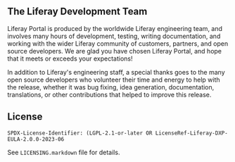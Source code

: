 ## The Liferay Development Team

Liferay Portal is produced by the worldwide Liferay engineering team, and
involves many hours of development, testing, writing documentation, and working
with the wider Liferay community of customers, partners, and open source
developers. We are glad you have chosen Liferay Portal, and hope that it meets
or exceeds your expectations!

In addition to Liferay's engineering staff, a special thanks goes to the many
open source developers who volunteer their time and energy to help with the
release, whether it was bug fixing, idea generation, documentation,
translations, or other contributions that helped to improve this release.

## License

`SPDX-License-Identifier: (LGPL-2.1-or-later OR LicenseRef-Liferay-DXP-EULA-2.0.0-2023-06`

See `LICENSING.markdown` file for details.
